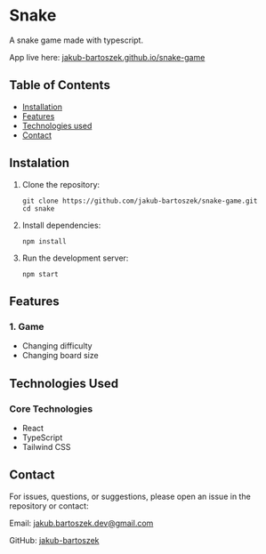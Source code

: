 # Snake
A snake game made with typescript.

App live here: [jakub-bartoszek.github.io/snake-game](https://jakub-bartoszek.github.io/snake-game)

## Table of Contents
- [Installation](#instalation)
- [Features](#features)
- [Technologies used](#technologies-used)
- [Contact](#contact)

## Instalation
1. Clone the repository:

    ```
    git clone https://github.com/jakub-bartoszek/snake-game.git
    cd snake
    ```
2. Install dependencies:
    ```
    npm install
    ```
3. Run the development server:
   ```
   npm start
   ```

## Features
### 1. Game
   - Changing difficulty
   - Changing board size

## Technologies Used
### Core Technologies
- React
- TypeScript
- Tailwind CSS

## Contact
For issues, questions, or suggestions, please open an issue in the repository or contact:

Email: jakub.bartoszek.dev@gmail.com

GitHub: [jakub-bartoszek](https://github.com/jakub-bartoszek)

